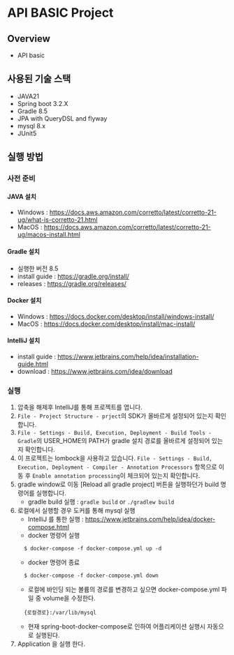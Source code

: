 # API BASIC Project

## Overview
- API basic

## 사용된 기술 스택
- JAVA21
- Spring boot 3.2.X
- Gradle 8.5
- JPA with QueryDSL and flyway
- mysql 8.x
- JUnit5

## 실행 방법

### 사전 준비

#### JAVA 설치

- Windows : https://docs.aws.amazon.com/corretto/latest/corretto-21-ug/what-is-corretto-21.html
- MacOS : https://docs.aws.amazon.com/corretto/latest/corretto-21-ug/macos-install.html

#### Gradle 설치
- 실행한 버전 8.5
- install guide :  https://gradle.org/install/
- releases : https://gradle.org/releases/

#### Docker 설치
- Windows : https://docs.docker.com/desktop/install/windows-install/
- MacOS : https://docs.docker.com/desktop/install/mac-install/

#### IntelliJ 설치
- install guide : https://www.jetbrains.com/help/idea/installation-guide.html
- download : https://www.jetbrains.com/idea/download

### 실행

1. 압축을 해제후 IntelliJ를 통해 프로젝트를 엽니다.
2. `File - Project Structure - prject`의 SDK가 올바르게 설정되어 있는지 확인합니다.
3. `File - Settings - Build, Execution, Deployment - Build Tools - Gradle`의 USER_HOME의 PATH가 gradle 설치 경로를 올바르게 설정되어 있는지
   확인합니다.
4. 이 프로젝트는 lombock을 사용하고 있습니다.
   `File - Settings - Build, Execution, Deployment - Compiler - Annotation Processors` 항목으로 이동
   후 `Enable annotation processing`이 체크되어 있는지 확인합니다.
5. gradle window로 이동 [Reload all gradle project] 버튼을 실행하던가 build 명령어를 실행합니다.
    - gradle build 실행 : `gradle build` or `./gradlew build`
6. 로컬에서 실행할 경우 도커를 통해 mysql 실행
    - IntelliJ 를 통한 실행 : https://www.jetbrains.com/help/idea/docker-compose.html
    - docker 명령어 실행
   ```
     $ docker-compose -f docker-compose.yml up -d 
   ```
    - docker 명령어 종료
   ```
     $ docker-compose -f docker-compose.yml down
   ```
   - 로컬에 바인딩 되는 볼륨의 경로를 변경하고 싶으면 docker-compose.yml 파일 중 volume을 수정한다.
   ```
     {로컬경로}:/var/lib/mysql
   ```
   - 현재 spring-boot-docker-compose로 인하여 어플리케이션 실행시 자동으로 실행된다.
7. Application 을 실행 한다.